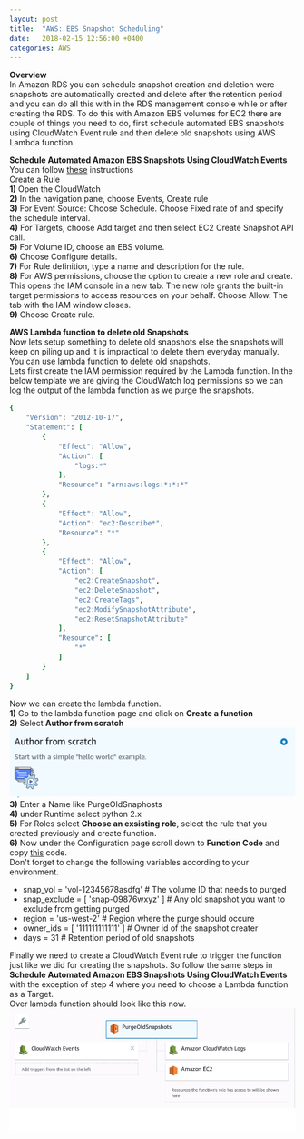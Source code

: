 ```yaml
---
layout: post
title:  "AWS: EBS Snapshot Scheduling"
date:   2018-02-15 12:56:00 +0400
categories: AWS
---
```


**Overview**  
In Amazon RDS you can schedule snapshot creation and deletion were snapshots are automatically created and delete after the retention period and you can do all this with in the RDS management console while or after creating the RDS. To do this with Amazon EBS volumes for EC2 there are couple of things you need to do, first schedule automated EBS snapshots using CloudWatch Event rule and then delete old snapshots using AWS Lambda function.  

**Schedule Automated Amazon EBS Snapshots Using CloudWatch Events**  
You can follow [these](https://docs.aws.amazon.com/AmazonCloudWatch/latest/events/TakeScheduledSnapshot.html) instructions  
Create a Rule  
 **1)** Open the CloudWatch  
 **2)** In the navigation pane, choose Events, Create rule  
 **3)** For Event Source: Choose Schedule. Choose Fixed rate of and specify the schedule interval.  
 **4)** For Targets, choose Add target and then select EC2 Create Snapshot API call.  
 **5)** For Volume ID, choose an EBS volume.  
 **6)** Choose Configure details.  
 **7)** For Rule definition, type a name and description for the rule.  
 **8)** For AWS permissions, choose the option to create a new role and create. This opens the IAM console in a new tab. The new role grants the built-in target permissions to access resources on your behalf. Choose Allow. The tab with the IAM window closes.  
 **9)** Choose Create rule.

**AWS Lambda function to delete old Snapshots**  
Now lets setup something to delete old snapshots else the snapshots will keep on piling up and it is impractical to delete them everyday manually. You can use lambda function to delete old snapshots.  
Lets first create the IAM permission required by the Lambda function. In the below template we are giving the CloudWatch log permissions so we can log the output of the lambda function as we purge the snapshots.  
```ruby
{
    "Version": "2012-10-17",
    "Statement": [
        {
            "Effect": "Allow",
            "Action": [
                "logs:*"
            ],
            "Resource": "arn:aws:logs:*:*:*"
        },
        {
            "Effect": "Allow",
            "Action": "ec2:Describe*",
            "Resource": "*"
        },
        {
            "Effect": "Allow",
            "Action": [
                "ec2:CreateSnapshot",
                "ec2:DeleteSnapshot",
                "ec2:CreateTags",
                "ec2:ModifySnapshotAttribute",
                "ec2:ResetSnapshotAttribute"
            ],
            "Resource": [
                "*"
            ]
        }
    ]
}
```

Now we can create the lambda function.   
**1)** Go to the lambda function page and click on **Create a function**  
**2)** Select **Author from scratch** 
![Lambda image 1](/assets/images/lambdaimage1.png)  
**3)** Enter a Name like PurgeOldSnaphosts  
**4)** under Runtime select python 2.x  
**5)** For Roles select **Choose an exsisting role**, select the rule that you created previously and create function.  
**6)** Now under the Configuration page scroll down to **Function Code** and copy [this](https://github.com/hazaq/purgeOldSnapshots/blob/master/purge_snapshots.py) code.  
Don't forget to change the following variables according to your environment.  
* snap_vol = 'vol-12345678asdfg' # The volume ID that needs to purged  
* snap_exclude = [ 'snap-09876wxyz' ] # Any old snapshot you want to exclude from getting purged
* region = 'us-west-2' # Region where the purge should occure   
* owner_ids = [ '111111111111' ] # Owner id of the snapshot creater  
* days = 31 # Retention period of old snapshots  

Finally we need to create a CloudWatch Event rule to trigger the function just like we did for creating the snapshots. So follow the same steps in **Schedule Automated Amazon EBS Snapshots Using CloudWatch Events** with the exception of step 4 where you need to choose a Lambda function as a Target.  
Over lambda function should look like this now.  
![lambdaimage2](/assets/images/lambdaimg2.png)
